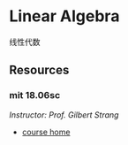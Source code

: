 # Linear Algebra

线性代数

## Resources

### mit 18.06sc

*Instructor: Prof. Gilbert Strang*

- [course home](https://ocw.mit.edu/courses/mathematics/18-06sc-linear-algebra-fall-2011/)